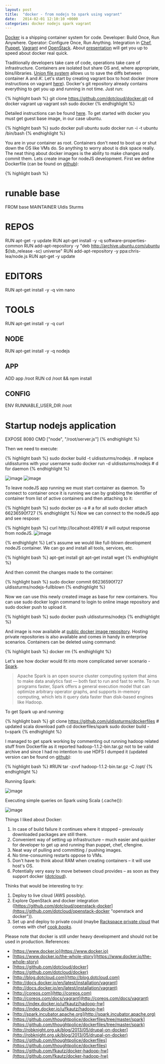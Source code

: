 ```yaml
---
layout: post
title:  "docker - from nodejs to spark using vagrant"
date:   2014-02-01 12:10:10 +0000
categories: docker nodejs spark vagrant
---
```


[Docker](https://www.docker.io/) is a shipping container system for code. Developer: Build Once, Run Anywhere. Operator: Configure Once, Run Anything. Integration in [Chef](http://www.opscode.com/chef), [Puppet](http://puppetlabs.com/), [Vagrant](http://www.vagrantup.com/) and [OpenStack](http://www.openstack.org/).
About [presentation](http://www.slideshare.net/dotCloud/why-docker "why docker") will get you up to speed about docker real quick.

Traditionally developers take care of code, operations take care of infrastructure. Containers are isolated but share OS and, where appropriate, bins/libraries. [Union file system](http://en.wikipedia.org/wiki/UnionFS) allows us to save the diffs between container A and A'.
Let's start by creating vagrant box to host docker (more instructions on vagrant [here](http://docs.vagrantup.com/v2)). Docker's git repository already contains everything to get you up and running in not time. Just run:

{% highlight bash %}
git clone https://github.com/dotcloud/docker.git
cd docker
vagrant up
vagrant ssh
sudo docker
{% endhighlight %}

Detailed instructions can be found [here](http://docs.docker.io/en/latest/installation/vagrant "how to install vagrant"). To get started with docker you must get guest base image, in our case ubuntu.

{% highlight bash %}
sudo docker pull ubuntu
sudo docker run -i -t ubuntu /bin/bash
{% endhighlight %}

You are in your container as root. Containers don't need to boot up or shut down the OS like VMs do. So anything to worry about is disk space really. The neat thing about docker images is the ability to make changes and commit them. Lets create image for nodeJS development. First we define Dockerfile (can be found on [github](https://github.com/uldissturms/dockerfiles/tree/master/nodejs "nodejs repository @ github")):

{% highlight bash %}
# runable base
FROM base
MAINTAINER Uldis Sturms

# REPOS
RUN apt-get -y update
RUN apt-get install -y -q software-properties-common
RUN add-apt-repository -y "deb http://archive.ubuntu.com/ubuntu $(lsb_release -sc) universe"
RUN add-apt-repository -y ppa:chris-lea/node.js
RUN apt-get -y update

# EDITORS
RUN apt-get install -y -q vim nano

# TOOLS
RUN apt-get install -y -q curl

## NODE
RUN apt-get install -y -q nodejs

## APP
ADD app /root
RUN cd /root && npm install

## CONFIG
ENV RUNNABLE_USER_DIR /root

# Startup nodejs application
EXPOSE 8080
CMD ["node", "/root/server.js"]
{% endhighlight %}

Then we need to execute:

{% highlight bash %}
sudo docker build -t uldissturms/nodejs . # replace uldissturms with your username
sudo docker run -d uldissturms/nodejs # d for daemon
{% endhighlight %}

![image](https://38.media.tumblr.com/4d9013b2d38991ada4d4b460bd5bb494/tumblr_inline_msaan0jfY01qz4rgp.png)
![image](https://33.media.tumblr.com/5f40252a2ae804ae63aea89a02824a0e/tumblr_inline_msaau5PQ7Y1qz4rgp.png)

To leave nodeJS app running we must start container as daemon. To connect to container once it is running we can by grabbing the identifier of container from list of active containers and then attaching to it:

{% highlight bash %}
sudo docker ps -a # a for all
sudo docker attach 66236590f727
{% endhighlight %}
Now we can connect to the nodeJS app and see respose:

{% highlight bash %}
curl http://localhost:49161/ # will output response from nodeJS.
![image](https://33.media.tumblr.com/a163f40bb89c083c11ea8b9fc175cd66/tumblr_inline_msaawfT2L01qz4rgp.png)

{% endhighlight %}
Let's assume we would like full-blown development nodeJS container. We can go and install all tools, services, etc.

{% highlight bash %}
apt-get install git
apt-get install wget
{% endhighlight %}

And then commit the changes made to the container:

{% highlight bash %}
sudo docker commit 66236590f727 uldissturms/nodejs-fullblown
{% endhighlight %}

Now we can use this newly created image as base for new containers. You can use sudo docker login command to login to online image repository and sudo docker push to upload it.

{% highlight bash %}
sudo docker push uldissturms/nodejs
{% endhighlight %}

And image is now available at [public docker image repository](https://index.docker.io/u/uldissturms/nodejs/ "my nodeJS docker image in public repository"). Hosting private repositories is also available and comes in handy in enterprise scenarios. Containers can be deleted using command:

{% highlight bash %}
docker rm
{% endhighlight %}

Let's see how docker would fit into more complicated server scenario - [Spark](http://spark.incubator.apache.org "Spark").

> Apache Spark is an open source cluster computing system that aims to make data analytics fast — both fast to run and fast to write. To run programs faster, Spark offers a general execution model that can optimize arbitrary operator graphs, and supports in-memory computing, which lets it query data faster than disk-based engines like Hadoop.

To get Spark up and running:

{% highlight bash %}
git clone https://github.com/uldissturms/dockerfiles # updated scala download path
cd dockerfiles/spark
sudo docker build -t=spark
{% endhighlight %}

I managed to get spark working by commenting out running hadoop related stuff from Dockerfile as it reported hadoop-1.1.2-bin.tar.gz not to be valid archive and since I had no intention to use HDFS I dumped it (updated version can be found on [github](https://github.com/uldissturms/dockerfiles "dockerfiles on github")):

{% highlight bash %}
#RUN tar -zxvf hadoop-1.1.2-bin.tar.gz -C /opt/
{% endhighlight %}

Running Spark:

![image](https://38.media.tumblr.com/844b0eb575627d9d03b054ce36097ef4/tumblr_inline_ms9hwqC1Rn1qz4rgp.png)

Executing simple queries on Spark using Scala (.cache()):

  ![image](https://38.media.tumblr.com/81dfe922179b7390313b713081a972f1/tumblr_inline_ms9hyvN2zi1qz4rgp.png)

  Things I liked about Docker:

 1.  In case of build failure it continues where it stopped – previously downloaded packages are still there.
 2.  Convenient way of setting up infrastructure – much easier and quicker for developer to get up and running than puppet, chef, cfengine.
 3.  Neat way of pulling and committing / pushing images.
 4.  No time-consuming restarts oppose to VMs.
 5.  Don't have to think about RAM when creating containers – it will use host's OS.
 6.  Potentially very easy to move between cloud provides – as soon as they support docker ([dotcloud](https://www.dotcloud.com "dotcloud")).

 Thinks that would be interesting to try:

 1.  Deploy to live cloud (AWS possibly).
 2.  Explore OpenStack and docker integration ([https://github.com/dotcloud/openstack-docker](https://github.com/dotcloud/openstack-docker "openstack and docker")).
 3.  Set up and deploy to private could (maybe [Rackspace private cloud](http://www.rackspace.com/cloud/private/script/ "rackspace private cloud") that comes with chef [cook _books_](http://www.rackspace.com/knowledge_center/article/installing-openstack-with-rackspace-private-cloud-tools "rackspace private cloud cook books").

Please note that docker is still under heavy development and should not be used in production. References:

- [https://www.docker.io](https://www.docker.io)
- [https://www.docker.io/the-whole-story](https://www.docker.io/the-whole-story)
- [https://github.com/dotcloud/docker](https://github.com/dotcloud/docker)
- [http://blog.dotcloud.com](http://blog.dotcloud.com)
- [http://docs.docker.io/en/latest/installation/vagrant](http://docs.docker.io/en/latest/installation/vagrant)
- [http://coreos.com](http://coreos.com)
- [http://coreos.com/docs/vagrant](http://coreos.com/docs/vagrant)
- [https://index.docker.io/u/fkautz/hadoop-hw](https://index.docker.io/u/fkautz/hadoop-hw)
- [http://spark.incubator.apache.org](http://spark.incubator.apache.org)
- [https://github.com/thoughtpolice/dockerfiles/tree/master/spark](https://github.com/thoughtpolice/dockerfiles/tree/master/spark)
- [http://robknight.org.uk/blog/2013/05/drupal-on-docker](http://robknight.org.uk/blog/2013/05/drupal-on-docker)
- [https://github.com/thoughtpolice/dockerfiles](https://github.com/thoughtpolice/dockerfiles)
- [https://github.com/fkautz/docker-hadoop-hw](https://github.com/fkautz/docker-hadoop-hw)
